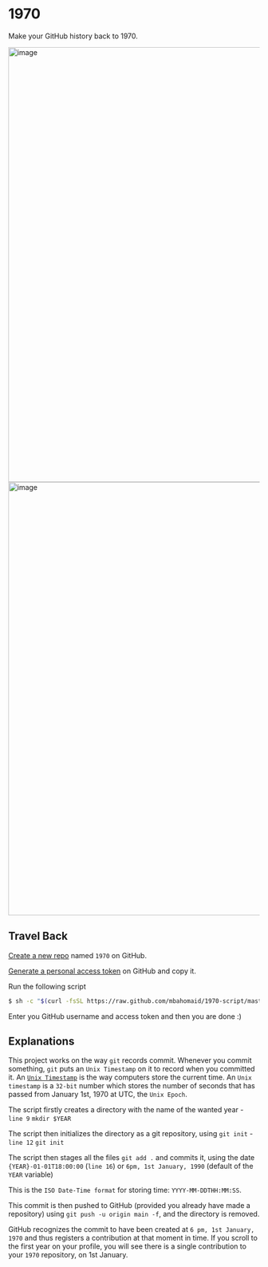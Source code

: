 # 1970

Make your GitHub history back to 1970.

<img width="1883" height="872" alt="image" src="https://github.com/user-attachments/assets/eff104ab-c724-4430-a7e0-27ae9dbd7d80" />
<img width="1894" height="869" alt="image" src="https://github.com/user-attachments/assets/f9497b38-48fe-44b0-8ffd-eee208e42ebc" />


## Travel Back

[Create a new repo](https://github.com/new) named `1970` on GitHub.

[Generate a personal access token](https://github.com/settings/tokens/new) on GitHub and copy it.

Run the following script

```bash
$ sh -c "$(curl -fsSL https://raw.github.com/mbahomaid/1970-script/master/index.sh)"
```

Enter you GitHub username and access token and then you are done :)

## Explanations

This project works on the way `git` records commit. Whenever you commit something, `git` puts an `Unix Timestamp` on it to record when you committed it. An [`Unix Timestamp`](https://www.unixtimestamp.com/) is the way computers store the current time. An `Unix timestamp` is a `32-bit` number which stores the number of seconds that has passed from January 1st, 1970 at UTC, the `Unix Epoch`.

The script firstly creates a directory with the name of the wanted year - `line 9` `mkdir $YEAR`

The script then initializes the directory as a git repository, using `git init` - `line 12` `git init`

The script then stages all the files `git add .` and commits it, using the date `{YEAR}-01-01T18:00:00` (`line 16`) or `6pm, 1st January, 1990` (default of the `YEAR` variable)

This is the `ISO Date-Time format` for storing time: `YYYY-MM-DDTHH:MM:SS`.

This commit is then pushed to GitHub (provided you already have made a repository) using `git push -u origin main -f`, and the directory is removed.

GitHub recognizes the commit to have been created at `6 pm, 1st January, 1970` and thus registers a contribution at that moment in time. If you scroll to the first year on your profile, you will see there is a single contribution to your `1970` repository, on 1st January.

